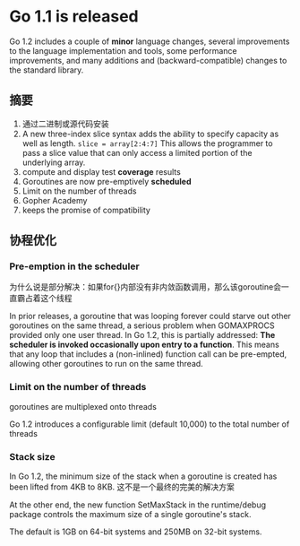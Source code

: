 # Go 1.1 is released

Go 1.2 includes a couple of **minor** language changes,
several improvements to the language implementation and tools,
some performance improvements,
and many additions and (backward-compatible) changes to the standard library.

## 摘要

1. 通过二进制或源代码安装
2. A new three-index slice syntax adds the ability to specify capacity as well as length. ```slice = array[2:4:7]```
   This allows the programmer to pass a slice value that can only access a limited portion of the underlying array.
3. compute and display test **coverage** results
4. Goroutines are now pre-emptively **scheduled**
5. Limit on the number of threads
6. Gopher Academy
7. keeps the promise of compatibility

## 协程优化

### Pre-emption in the scheduler

为什么说是部分解决：如果for{}内部没有非内敛函数调用，那么该goroutine会一直霸占着这个线程

In prior releases, a goroutine that was looping forever could starve out other goroutines on the same thread,
a serious problem when GOMAXPROCS provided only one user thread.
In Go 1.2, this is partially addressed: **The scheduler is invoked occasionally upon entry to a function**.
This means that any loop that includes a (non-inlined) function call can be pre-empted, allowing other goroutines to run on the same thread.

### Limit on the number of threads

goroutines are multiplexed onto threads

Go 1.2 introduces a configurable limit (default 10,000) to the total number of threads

### Stack size

In Go 1.2, the minimum size of the stack when a goroutine is created has been lifted from 4KB to 8KB. 这不是一个最终的完美的解决方案

At the other end, the new function SetMaxStack in the runtime/debug package controls the maximum size of a single goroutine's stack.

The default is 1GB on 64-bit systems and 250MB on 32-bit systems.
